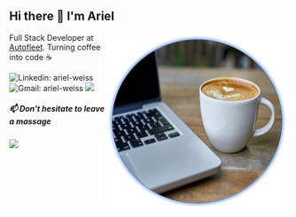 <p align="center">
  
## Hi there 👋 I'm Ariel

<img align='right' src="https://github.com/ariel-weiss/ariel-weiss/blob/master/Picture2.png" width=330>
</p>




Full Stack Developer at [Autofleet](https://autofleet.io/). Turning coffee into code :coffee:

![Linkedin: ariel-weiss](https://img.shields.io/badge/-linkedin-blue?style=flat-square&logo=Linkedin&logoColor=white&link=https://www.linkedin.com/in/ariel-weiss/)
![Gmail: ariel-weiss](https://img.shields.io/badge/-gmail-red?style=flat-square&logo=Gmail&logoColor=white&link=mailto:ariel.we42@gmail.com)
![](https://visitor-badge.glitch.me/badge?page_id=ariel-weiss)

##### 📫 Don't hesitate to leave a massage

<p>
  <img src ="https://github-readme-stats.vercel.app/api/top-langs/?username=ariel-weiss&layout=compact&hide_border=true&langs_count=10&hide=HTML,css">
</p>



<!--
**ariel-weiss/ariel-weiss** is a ✨ _special_ ✨ repository because its `README.md` (this file) appears on your GitHub profile.

Here are some ideas to get you started:

- 🔭 I’m currently working on ...
- 🌱 I’m currently learning ...
- 👯 I’m looking to collaborate on ...
- 🤔 I’m looking for help with ...
- 💬 Ask me about ...
- 📫 How to reach me: ...
- 😄 Pronouns: ....
- ⚡ Fun fact: ....
-->
